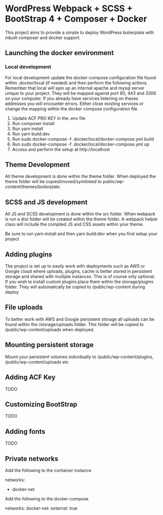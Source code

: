 # WordPress Webpack + SCSS + BootStrap 4 + Composer + Docker

This project aims to provide a simple to deploy WordPress boilerplate with inbuilt composer and docker support.

## Launching the docker environment

### Local development

For local development update the docker-compose configuration file found within .docker/local (if needed) and then perform the following actions. Remember that local will spin up an internal apache and mysql server unique to your project. They will be mapped against port 80, 443 and 3306 on your computer. If you already have services listening on theses addresses you will encounter errors. Either close existing services or change the mapping within the docker compose configuration file.

1. Update ACF PRO KEY in the .env file
2. Run composer install
3. Run yarn install
4. Run yarn build:dev
5. Run sudo docker-compose -f .docker/local/docker-compose.yml build
6. Run sudo docker-compose -f .docker/local/docker-compose.yml up
7. Access and perform the setup at http://localhost

## Theme Development

All theme development is done within the theme folder. When deployed the theme folder will be copied/moved/symlinked to public/wp-content/themes/boilerplate.

## SCSS and JS development

All JS and SCSS development is done within the src folder. When webpack is run a dist folder will be created within the theme folder. A webpack helper class will include the compiled JS and CSS assets within your theme.

Be sure to run yarn install and then yarn build:dev when you first setup your project

## Adding plugins

The project is set up to easily work with deployments such as AWS or Google cloud where uploads, plugins, cache is better stored in persistent storage and shared with multiple instances. This is of course only optional. If you wish to install custom plugins place them within the storage/plugins folder. They will automatically be copied to /public/wp-content during deploy

## File uploads

To better work with AWS and Google persistent storage all uploads can be found within the /storage/uploads folder. This folder will be copied to /public/wp-content/uploads when deployed.

## Mounting persistent storage

Mount your persistent volumes individually to /public/wp-content/plugins, /public/wp-content/uploads etc

## Adding ACF Key

TODO

## Customizing BootStrap

TODO

## Adding fonts

TODO

## Private networks

Add the following to the container instance

networks:
  - docker-net

Add the following to the docker-compose

networks:
  docker-net:
    external: true
